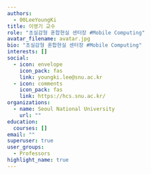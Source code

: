 ```yaml
---
authors:
  - 00LeeYoungKi
title: 이영기 교수
role: "초실감형 혼합현실 센터장 #Mobile Computing"
avatar_filename: avatar.jpg
bio: "초실감형 혼합현실 센터장 #Mobile Computing"
interests: []
social:
  - icon: envelope
    icon_pack: fas
    link: youngki.lee@snu.ac.kr
  - icon: comments
    icon_pack: fas
    link: https://hcs.snu.ac.kr/
organizations:
  - name: Seoul National University
    url: ""
education:
  courses: []
email: ""
superuser: true
user_groups:
  - Professors
highlight_name: true
---
```

